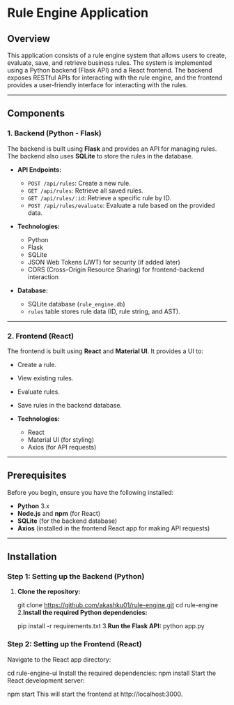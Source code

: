 # Rule Engine Application

## Overview

This application consists of a rule engine system that allows users to create, evaluate, save, and retrieve business rules. The system is implemented using a Python backend (Flask API) and a React frontend. The backend exposes RESTful APIs for interacting with the rule engine, and the frontend provides a user-friendly interface for interacting with the rules.

---

## Components

### 1. **Backend (Python - Flask)**

The backend is built using **Flask** and provides an API for managing rules. The backend also uses **SQLite** to store the rules in the database.

- **API Endpoints:**
  - `POST /api/rules`: Create a new rule.
  - `GET /api/rules`: Retrieve all saved rules.
  - `GET /api/rules/:id`: Retrieve a specific rule by ID.
  - `POST /api/rules/evaluate`: Evaluate a rule based on the provided data.

- **Technologies:**
  - Python
  - Flask
  - SQLite
  - JSON Web Tokens (JWT) for security (if added later)
  - CORS (Cross-Origin Resource Sharing) for frontend-backend interaction

- **Database:**
  - SQLite database (`rule_engine.db`)
  - `rules` table stores rule data (ID, rule string, and AST).
  
---

### 2. **Frontend (React)**

The frontend is built using **React** and **Material UI**. It provides a UI to:
  - Create a rule.
  - View existing rules.
  - Evaluate rules.
  - Save rules in the backend database.

- **Technologies:**
  - React
  - Material UI (for styling)
  - Axios (for API requests)

---

## Prerequisites

Before you begin, ensure you have the following installed:

- **Python** 3.x
- **Node.js** and **npm** (for React)
- **SQLite** (for the backend database)
- **Axios** (installed in the frontend React app for making API requests)

---

## Installation

### Step 1: Setting up the Backend (Python)

1. **Clone the repository:**

 
   git clone https://github.com/akashku01/rule-engine.git
   cd rule-engine
 2.**Install the required Python dependencies:**

    pip install -r requirements.txt
 3.**Run the Flask API:**
    python app.py

### Step 2: Setting up the Frontend (React)
  Navigate to the React app directory:

  cd rule-engine-ui
  Install the required dependencies:
  npm install
  Start the React development server:

   npm start
  This will start the frontend at http://localhost:3000.  
